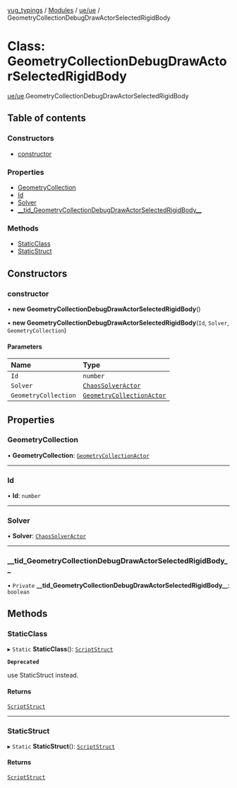 [yug_typings](../README.md) / [Modules](../modules.md) / [ue/ue](../modules/ue_ue.md) / GeometryCollectionDebugDrawActorSelectedRigidBody

# Class: GeometryCollectionDebugDrawActorSelectedRigidBody

[ue/ue](../modules/ue_ue.md).GeometryCollectionDebugDrawActorSelectedRigidBody

## Table of contents

### Constructors

- [constructor](ue_ue.GeometryCollectionDebugDrawActorSelectedRigidBody.md#constructor)

### Properties

- [GeometryCollection](ue_ue.GeometryCollectionDebugDrawActorSelectedRigidBody.md#geometrycollection)
- [Id](ue_ue.GeometryCollectionDebugDrawActorSelectedRigidBody.md#id)
- [Solver](ue_ue.GeometryCollectionDebugDrawActorSelectedRigidBody.md#solver)
- [\_\_tid\_GeometryCollectionDebugDrawActorSelectedRigidBody\_\_](ue_ue.GeometryCollectionDebugDrawActorSelectedRigidBody.md#__tid_geometrycollectiondebugdrawactorselectedrigidbody__)

### Methods

- [StaticClass](ue_ue.GeometryCollectionDebugDrawActorSelectedRigidBody.md#staticclass)
- [StaticStruct](ue_ue.GeometryCollectionDebugDrawActorSelectedRigidBody.md#staticstruct)

## Constructors

### constructor

• **new GeometryCollectionDebugDrawActorSelectedRigidBody**()

• **new GeometryCollectionDebugDrawActorSelectedRigidBody**(`Id`, `Solver`, `GeometryCollection`)

#### Parameters

| Name | Type |
| :------ | :------ |
| `Id` | `number` |
| `Solver` | [`ChaosSolverActor`](ue_ue.ChaosSolverActor.md) |
| `GeometryCollection` | [`GeometryCollectionActor`](ue_ue.GeometryCollectionActor.md) |

## Properties

### GeometryCollection

• **GeometryCollection**: [`GeometryCollectionActor`](ue_ue.GeometryCollectionActor.md)

___

### Id

• **Id**: `number`

___

### Solver

• **Solver**: [`ChaosSolverActor`](ue_ue.ChaosSolverActor.md)

___

### \_\_tid\_GeometryCollectionDebugDrawActorSelectedRigidBody\_\_

• `Private` **\_\_tid\_GeometryCollectionDebugDrawActorSelectedRigidBody\_\_**: `boolean`

## Methods

### StaticClass

▸ `Static` **StaticClass**(): [`ScriptStruct`](ue_ue.ScriptStruct.md)

**`Deprecated`**

use StaticStruct instead.

#### Returns

[`ScriptStruct`](ue_ue.ScriptStruct.md)

___

### StaticStruct

▸ `Static` **StaticStruct**(): [`ScriptStruct`](ue_ue.ScriptStruct.md)

#### Returns

[`ScriptStruct`](ue_ue.ScriptStruct.md)
